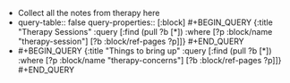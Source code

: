 - Collect all the notes from therapy here
- query-table:: false
  query-properties:: [:block]
  #+BEGIN_QUERY
  {:title "Therapy Sessions"
   :query [:find (pull ?b [*])
         :where
         [?p :block/name "therapy-session"]
         [?b :block/ref-pages ?p]]}
  #+END_QUERY
- #+BEGIN_QUERY
  {:title "Things to bring up"
   :query [:find (pull ?b [*])
         :where
         [?p :block/name "therapy-concerns"]
         [?b :block/ref-pages ?p]]}
  #+END_QUERY